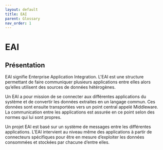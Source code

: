 ```yaml
---
layout: default
title: EAI
parent: Glossary
nav_order: 1
---
```


# EAI #

## Présentation

EAI signifie Enterprise Application Integration. L'EAI est une structure permettant de faire communiquer plusieurs applications entre elles alors qu’elles utilisent des sources de données hétérogènes.

Un EAI a pour mission de se connecter aux différentes applications du système et de convertir les données extraites en un langage commun. Ces données sont ensuite transportées vers un  point central appelé Middleware. La communication entre les applications est assurée en ce point selon des normes qui lui sont propres.

Un projet EAI est basé sur un système de messages entre les différentes applications. L'EAI intervient au niveau même des applications à partir de connecteurs spécifiques pour être en mesure d’exploiter les données consommées et stockées par chacune d’entre elles.
